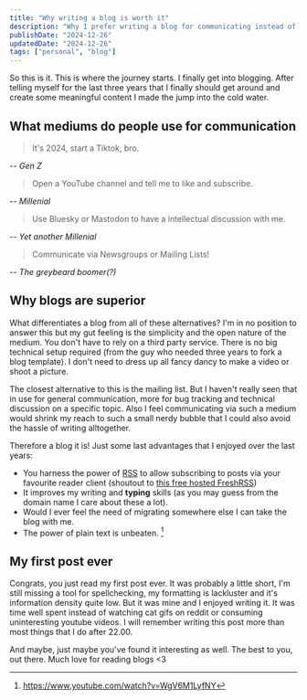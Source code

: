 ```yaml
---
title: "Why writing a blog is worth it"
description: "Why I prefer writing a blog for communicating instead of social medias"
publishDate: "2024-12-26"
updatedDate: "2024-12-26"
tags: ["personal", "blog"]
---
```


So this is it.
This is where the journey starts.
I finally get into blogging.
After telling myself for the last three years that I finally should get around and create some meaningful content I made the jump into the cold water.

## What mediums do people use for communication

> It's 2024, start a Tiktok, bro.

-- *Gen Z*

> Open a YouTube channel and tell me to like and subscribe.

-- *Millenial*

> Use Bluesky or Mastodon to have a intellectual discussion with me.

-- *Yet another Millenial*

> Communicate via Newsgroups or Mailing Lists!

-- *The greybeard boomer(?)*

## Why blogs are superior

What differentiates a blog from all of these alternatives?
I'm in no position to answer this but my gut feeling is the simplicity and the open nature of the medium.
You don't have to rely on a third party service.
There is no big technical setup required (from the guy who needed three years to fork a blog template).
I don't need to dress up all fancy dancy to make a video or shoot a picture.

The closest alternative to this is the mailing list.
But I haven't really seen that in use for general communication, more for bug tracking and technical discussion on a specific topic.
Also I feel communicating via such a medium would shrink my reach to such a small nerdy bubble that I could also avoid the hassle of writing alltogether.

Therefore a blog it is!
Just some last advantages that I enjoyed over the last years:
- You harness the power of [RSS](https://tonitypes.com/rss.xml) to allow subscribing to posts via your favourite reader client (shoutout to [this free hosted FreshRSS](https://rss.rollenspiel.monster))
- It improves my writing and **typing** skills (as you may guess from the domain name I care about these a lot).
- Would I ever feel the need of migrating somewhere else I can take the blog with me.
- The power of plain text is unbeaten. [^1]

## My first post ever

Congrats, you just read my first post ever.
It was probably a little short, I'm still missing a tool for spellchecking, my formatting is lackluster and it's information density quite low.
But it was mine and I enjoyed writing it.
It was time well spent instead of watching cat gifs on reddit or consuming uninteresting youtube videos.
I will remember writing this post more than most things that I do after 22.00.

And maybe, just maybe you've found it interesting as well.
The best to you, out there.
Much love for reading blogs <3

[^1]: https://www.youtube.com/watch?v=WgV6M1LyfNY
